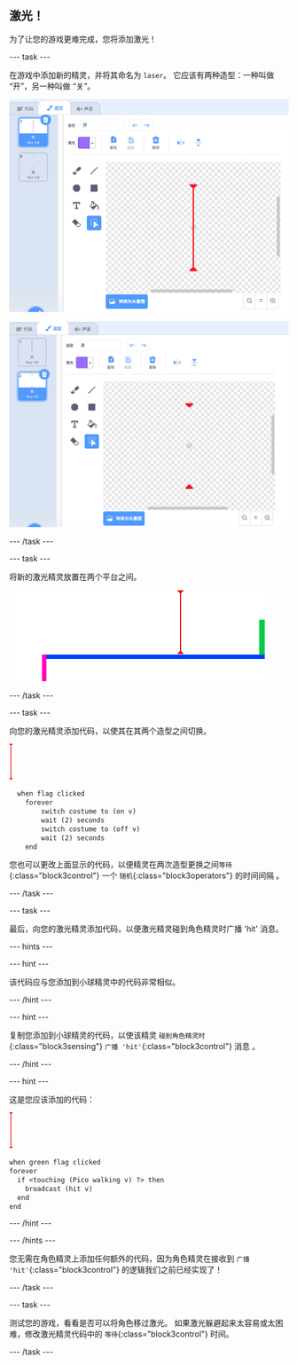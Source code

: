 ## 激光！

为了让您的游戏更难完成，您将添加激光！

--- task ---

在游戏中添加新的精灵，并将其命名为 `laser`。 它应该有两种造型：一种叫做 “开”，另一种叫做 “关”。

![截图](images/dodge-lasers-costume1.png)

![截图](images/dodge-lasers-costume2.png)

--- /task ---

--- task ---

将新的激光精灵放置在两个平台之间。

![截图](images/dodge-lasers-position.png)

--- /task ---

--- task ---

向您的激光精灵添加代码，以使其在其两个造型之间切换。

![激光精灵](images/laser_sprite.png)

```blocks3
  when flag clicked
	forever
		switch costume to (on v)
		wait (2) seconds
		switch costume to (off v)
		wait (2) seconds
	end
```

您也可以更改上面显示的代码，以便精灵在两次造型更换之间`等待`{:class="block3control"} 一个 `随机`{:class="block3operators"} 的时间间隔 。

--- /task ---

--- task ---

最后，向您的激光精灵添加代码，以便激光精灵碰到角色精灵时广播 'hit' 消息。

--- hints ---


--- hint ---

该代码应与您添加到小球精灵中的代码非常相似。

--- /hint ---

--- hint ---

复制您添加到小球精灵的代码，以使该精灵 `碰到角色精灵时`{:class="block3sensing"} `广播 'hit'`{:class="block3control"} 消息 。

--- /hint ---

--- hint ---

这是您应该添加的代码：

![laser sprite](images/laser_sprite.png)

```blocks3
when green flag clicked
forever 
  if <touching (Pico walking v) ?> then 
    broadcast (hit v)
  end
end
```

--- /hint ---

--- /hints ---

您无需在角色精灵上添加任何额外的代码，因为角色精灵在接收到 `广播 'hit'`{:class="block3control"} 的逻辑我们之前已经实现了！

--- /task ---

--- task ---

测试您的游戏，看看是否可以将角色移过激光。 如果激光躲避起来太容易或太困难，修改激光精灵代码中的 `等待`{:class="block3control"} 时间。

--- /task ---